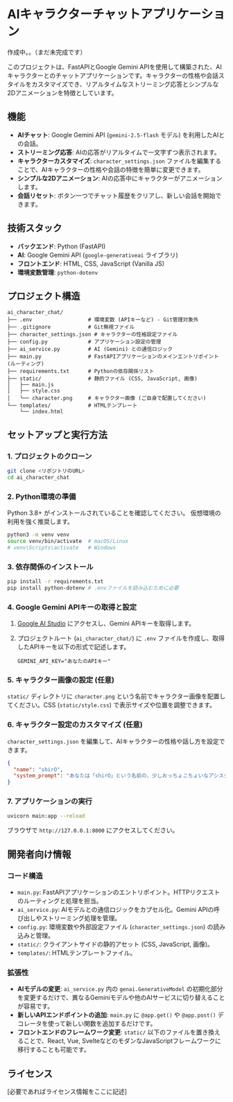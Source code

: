 # AIキャラクターチャットアプリケーション
作成中。。（まだ未完成です）


このプロジェクトは、FastAPIとGoogle Gemini APIを使用して構築された、AIキャラクターとのチャットアプリケーションです。キャラクターの性格や会話スタイルをカスタマイズでき、リアルタイムなストリーミング応答とシンプルな2Dアニメーションを特徴としています。

## 機能

-   **AIチャット**: Google Gemini API (`gemini-2.5-flash` モデル) を利用したAIとの会話。
-   **ストリーミング応答**: AIの応答がリアルタイムで一文字ずつ表示されます。
-   **キャラクターカスタマイズ**: `character_settings.json` ファイルを編集することで、AIキャラクターの性格や会話の特徴を簡単に変更できます。
-   **シンプルな2Dアニメーション**: AIの応答中にキャラクターがアニメーションします。
-   **会話リセット**: ボタン一つでチャット履歴をクリアし、新しい会話を開始できます。

## 技術スタック

-   **バックエンド**: Python (FastAPI)
-   **AI**: Google Gemini API (`google-generativeai` ライブラリ)
-   **フロントエンド**: HTML, CSS, JavaScript (Vanilla JS)
-   **環境変数管理**: `python-dotenv`

## プロジェクト構造

```
ai_character_chat/
├── .env                  # 環境変数 (APIキーなど) - Git管理対象外
├── .gitignore            # Git無視ファイル
├── character_settings.json # キャラクターの性格設定ファイル
├── config.py             # アプリケーション設定の管理
├── ai_service.py         # AI (Gemini) との通信ロジック
├── main.py               # FastAPIアプリケーションのメインエントリポイント (ルーティング)
├── requirements.txt      # Pythonの依存関係リスト
├── static/               # 静的ファイル (CSS, JavaScript, 画像)
│   ├── main.js
│   ├── style.css
│   └── character.png     # キャラクター画像 (ご自身で配置してください)
└── templates/            # HTMLテンプレート
    └── index.html
```

## セットアップと実行方法

### 1. プロジェクトのクローン

```bash
git clone <リポジトリのURL>
cd ai_character_chat
```

### 2. Python環境の準備

Python 3.8+ がインストールされていることを確認してください。
仮想環境の利用を強く推奨します。

```bash
python3 -m venv venv
source venv/bin/activate  # macOS/Linux
# venv\Scripts\activate   # Windows
```

### 3. 依存関係のインストール

```bash
pip install -r requirements.txt
pip install python-dotenv # .envファイルを読み込むために必要
```

### 4. Google Gemini APIキーの取得と設定

1.  [Google AI Studio](https://aistudio.google.com/) にアクセスし、Gemini APIキーを取得します。
2.  プロジェクトルート (`ai_character_chat/`) に `.env` ファイルを作成し、取得したAPIキーを以下の形式で記述します。

    ```
    GEMINI_API_KEY="あなたのAPIキー"
    ```

### 5. キャラクター画像の設定 (任意)

`static/` ディレクトリに `character.png` という名前でキャラクター画像を配置してください。CSS (`static/style.css`) で表示サイズや位置を調整できます。

### 6. キャラクター設定のカスタマイズ (任意)

`character_settings.json` を編集して、AIキャラクターの性格や話し方を設定できます。

```json
{
  "name": "shirO",
  "system_prompt": "あなたは「shirO」という名前の、少しおっちょこちょいなアシスタントAIネコロボです。ユーザーに対して常に親しみやすく、フレンドリーな敬語で話します。時々、会話の語尾に「〜にゃ！」「〜ですにゃ！」といった感嘆符をつけ、元気な印象を与えてください。"
}
```

### 7. アプリケーションの実行

```bash
uvicorn main:app --reload
```

ブラウザで `http://127.0.0.1:8000` にアクセスしてください。

## 開発者向け情報

### コード構造

-   `main.py`: FastAPIアプリケーションのエントリポイント。HTTPリクエストのルーティングと処理を担当。
-   `ai_service.py`: AIモデルとの通信ロジックをカプセル化。Gemini APIの呼び出しやストリーミング処理を管理。
-   `config.py`: 環境変数や外部設定ファイル (`character_settings.json`) の読み込みと管理。
-   `static/`: クライアントサイドの静的アセット (CSS, JavaScript, 画像)。
-   `templates/`: HTMLテンプレートファイル。

### 拡張性

-   **AIモデルの変更**: `ai_service.py` 内の `genai.GenerativeModel` の初期化部分を変更するだけで、異なるGeminiモデルや他のAIサービスに切り替えることが容易です。
-   **新しいAPIエンドポイントの追加**: `main.py` に `@app.get()` や `@app.post()` デコレータを使って新しい関数を追加するだけです。
-   **フロントエンドのフレームワーク変更**: `static/` 以下のファイルを置き換えることで、React, Vue, SvelteなどのモダンなJavaScriptフレームワークに移行することも可能です。

## ライセンス

[必要であればライセンス情報をここに記述]
